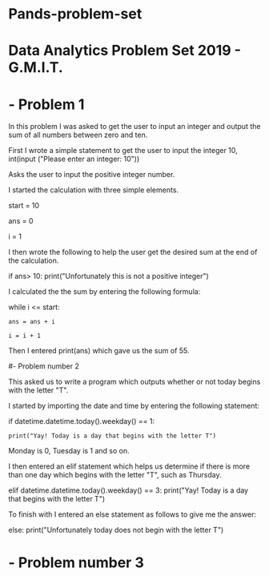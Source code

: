 # Pands-problem-set
# Data Analytics Problem Set 2019 - G.M.I.T.

# - Problem 1

In this problem I was asked to get the user to input an integer and output the sum of all numbers between zero and ten. 

First I wrote a simple statement to get the user to input the integer 10, int(input ("Please enter an integer: 10"))

Asks the user to input the positive integer number.

I started the calculation with three simple elements.

  start = 10

  ans = 0 

  i = 1

I then wrote the following to help the user get the desired sum at the end of the calculation. 

if ans> 10: 
  print("Unfortunately this is not a positive integer")

I calculated the the sum by entering the following formula: 

  while i <= start:

    ans = ans + i

    i = i + 1

Then I entered print(ans) which gave us the sum of 55. 


#- Problem number 2

This asked us to write a program which outputs whether or not today begins with the letter "T". 

I started by importing the date and time by entering the following statement:

 if datetime.datetime.today().weekday() == 1:

    print("Yay! Today is a day that begins with the letter T")

Monday is 0, Tuesday is 1 and so on. 

I then entered an elif statement which helps us determine if there is more than one day which begins with the letter "T", such as Thursday. 

elif datetime.datetime.today().weekday() == 3:
    print("Yay! Today is a day that begins with the letter T")

To finish with I entered an else statement as follows to give me the answer: 

else:
    print("Unfortunately today does not begin with the letter T")


# - Problem number 3


